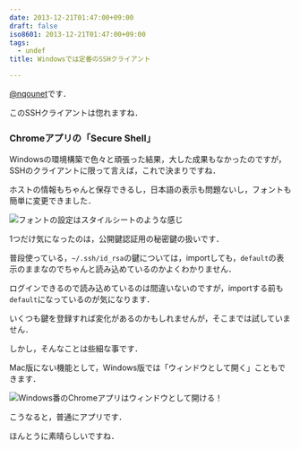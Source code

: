 ```yaml
---
date: 2013-12-21T01:47:00+09:00
draft: false
iso8601: 2013-12-21T01:47:00+09:00
tags:
  - undef
title: Windowsでは定番のSSHクライアント

---
```


<a href="https://twitter.com/nqounet">@nqounet</a>です．

このSSHクライアントは惚れますね．

<h3>Chromeアプリの「Secure Shell」</h3>
Windowsの環境構築で色々と頑張った結果，大した成果もなかったのですが，SSHのクライアントに限って言えば，これで決まりですね．

ホストの情報もちゃんと保存できるし，日本語の表示も問題ないし，フォントも簡単に変更できました．

<img alt="フォントの設定はスタイルシートのような感じ" src="http://copy.com/L1Y8galioBGXdxr0" />

1つだけ気になったのは，公開鍵認証用の秘密鍵の扱いです．

普段使っている，<code>~/.ssh/id_rsa</code>の鍵については，importしても，<code>default</code>の表示のままなのでちゃんと読み込めているのかよくわかりません．

ログインできるので読み込めているのは間違いないのですが，importする前も<code>default</code>になっているのが気になります．

いくつも鍵を登録すれば変化があるのかもしれませんが，そこまでは試していません．

しかし，そんなことは些細な事です．

Mac版にない機能として，Windows版では「ウィンドウとして開く」こともできます．

<img alt="Windows番のChromeアプリはウィンドウとして開ける！" src="http://copy.com/re7GJqXycXTu1CTE" />

こうなると，普通にアプリです．

ほんとうに素晴らしいですね．    	